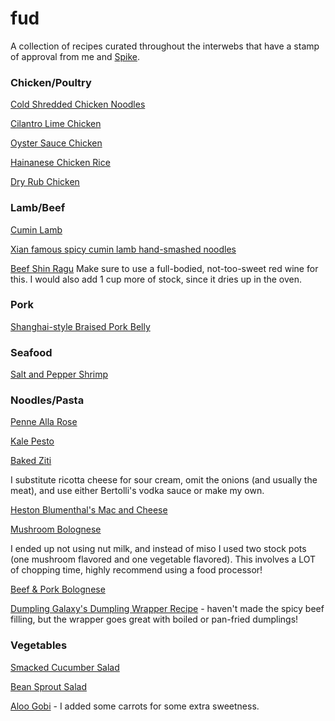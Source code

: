 # fud

A collection of recipes curated throughout the interwebs that have a stamp
of approval from me and [Spike](https://github.com/spike01). 

### Chicken/Poultry

[Cold Shredded Chicken
Noodles](http://thewoksoflife.com/2015/06/cold-noodles-with-shredded-chicken/)

[Cilantro Lime
Chicken](https://www.reddit.com/r/FoodPorn/comments/3b6wfg/my_husband_said_this_was_the_best_chicken_ive/csjdooe)

[Oyster Sauce Chicken](http://thewoksoflife.com/2016/06/oyster-sauce-chicken/)

[Hainanese Chicken
Rice](http://thewoksoflife.com/2015/08/hainanese-chicken-rice/)

[Dry Rub Chicken](http://thewoksoflife.com/2016/03/easy-asian-dry-rub-chicken/)

### Lamb/Beef

[Cumin Lamb](http://thewoksoflife.com/2015/09/cumin-lamb/)

[Xian famous spicy cumin lamb hand-smashed noodles](http://ladyandpups.com/2015/03/04/my-xian-famous-spicy-cumin-lamb-hand-smashed-noodles/)

[Beef Shin Ragu](http://chelseawinter.co.nz/beef-shin-ragu/) Make sure to use a full-bodied, not-too-sweet red wine for this. I would also add 1 cup more of stock, since it dries up in the oven.

### Pork

[Shanghai-style Braised Pork
Belly](http://thewoksoflife.com/2014/04/shanghai-style-braised-pork-belly/)

### Seafood

[Salt and Pepper Shrimp](http://thewoksoflife.com/2015/07/salt-and-pepper-shrimp/)

### Noodles/Pasta

[Penne Alla Rose](http://thewoksoflife.com/2016/07/penne-alla-rose/)

[Kale Pesto](http://www.bbcgoodfood.com/recipes/2872687/kale-pesto)

[Baked Ziti](http://allrecipes.com/recipe/11758/baked-ziti-i/)

I substitute ricotta cheese for sour cream, omit the onions (and usually the
meat), and use either Bertolli's vodka sauce or make my own.

[Heston Blumenthal's Mac and Cheese](http://www.insearchofheston.com/2013/02/heston-v-hawksmoor-macaroni-cheese/)

[Mushroom Bolognese](http://www.seriouseats.com/recipes/2014/02/pasta-rich-hearty-mushroom-bolognese-recipe.html)

I ended up not using nut milk, and instead of miso I used two stock pots (one mushroom flavored and one vegetable flavored). This involves a LOT of chopping time, highly recommend using a food processor!

[Beef & Pork Bolognese](http://www.seriouseats.com/recipes/2016/12/basic-ragu-bolognese-recipe.html)

[Dumpling Galaxy's Dumpling Wrapper Recipe](http://www.designsponge.com/2017/02/in-the-kitchen-with-dumpling-galaxys-spicy-beef-dumplings.html) - haven't made the spicy beef filling, but the wrapper goes great with boiled or pan-fried dumplings!

### Vegetables

[Smacked Cucumber
Salad](http://thewoksoflife.com/2015/06/smashed-asian-cucumber-salad/)

[Bean Sprout Salad](http://www.elinluv.com/2016/06/mung-bean-sprout-side-dish-sukjunamul.html)

[Aloo Gobi](https://www.thespruce.com/aloo-matar-gobi-cauliflower-peas-potatoes-1957954) - I added some carrots for some extra sweetness.
